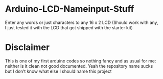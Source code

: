 # Arduino-LCD-Nameinput-Stuff
Enter any words or just characters to any 16 x 2 LCD (Should work 
with any, I just tested it with the LCD that got shipped with the starter kit)

# Disclaimer
This is one of my first arduino codes so nothing fancy
and as usual for me: neither is it clean not good documented.
Yeah the repository name sucks but I don't know what else I
should name this project
